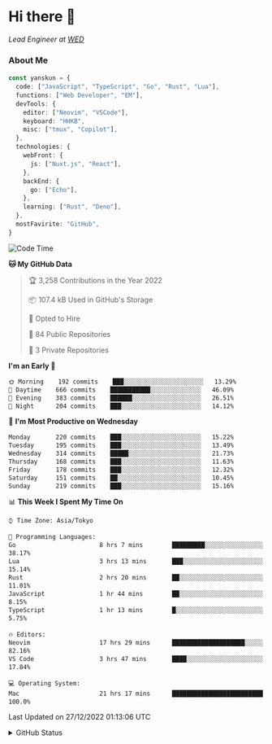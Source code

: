 # Hi there&nbsp;:wave:

_Lead Engineer at [WED](https://github.com/wedinc)_

### About Me

```ts
const yanskun = {
  code: ["JavaScript", "TypeScript", "Go", "Rust", "Lua"],
  functions: ["Web Developer", "EM"],
  devTools: {
    editor: ["Neovim", "VSCode"],
    keyboard: "HHKB",
    misc: ["tmux", "Copilot"],
  },
  technologies: {
    webFront: {
      js: ["Nuxt.js", "React"],
    },
    backEnd: {
      go: ["Echo"],
    },
    learning: ["Rust", "Deno"],
  },
  mostFavirite: "GitHub",
}
```

<!--START_SECTION:waka-->
![Code Time](http://img.shields.io/badge/Code%20Time-51%20hrs%2058%20mins-blue)

**🐱 My GitHub Data** 

> 🏆 3,258 Contributions in the Year 2022
 > 
> 📦 107.4 kB Used in GitHub's Storage 
 > 
> 💼 Opted to Hire
 > 
> 📜 84 Public Repositories 
 > 
> 🔑 3 Private Repositories  
 > 
**I'm an Early 🐤** 

```text
🌞 Morning    192 commits    ███░░░░░░░░░░░░░░░░░░░░░░   13.29% 
🌆 Daytime    666 commits    ███████████░░░░░░░░░░░░░░   46.09% 
🌃 Evening    383 commits    ██████░░░░░░░░░░░░░░░░░░░   26.51% 
🌙 Night      204 commits    ███░░░░░░░░░░░░░░░░░░░░░░   14.12%

```
📅 **I'm Most Productive on Wednesday** 

```text
Monday       220 commits    ███░░░░░░░░░░░░░░░░░░░░░░   15.22% 
Tuesday      195 commits    ███░░░░░░░░░░░░░░░░░░░░░░   13.49% 
Wednesday    314 commits    █████░░░░░░░░░░░░░░░░░░░░   21.73% 
Thursday     168 commits    ███░░░░░░░░░░░░░░░░░░░░░░   11.63% 
Friday       178 commits    ███░░░░░░░░░░░░░░░░░░░░░░   12.32% 
Saturday     151 commits    ██░░░░░░░░░░░░░░░░░░░░░░░   10.45% 
Sunday       219 commits    ███░░░░░░░░░░░░░░░░░░░░░░   15.16%

```


📊 **This Week I Spent My Time On** 

```text
⌚︎ Time Zone: Asia/Tokyo

💬 Programming Languages: 
Go                       8 hrs 7 mins        █████████░░░░░░░░░░░░░░░░   38.17% 
Lua                      3 hrs 13 mins       ███░░░░░░░░░░░░░░░░░░░░░░   15.14% 
Rust                     2 hrs 20 mins       ██░░░░░░░░░░░░░░░░░░░░░░░   11.01% 
JavaScript               1 hr 44 mins        ██░░░░░░░░░░░░░░░░░░░░░░░   8.15% 
TypeScript               1 hr 13 mins        █░░░░░░░░░░░░░░░░░░░░░░░░   5.75%

🔥 Editors: 
Neovim                   17 hrs 29 mins      ████████████████████░░░░░   82.16% 
VS Code                  3 hrs 47 mins       ████░░░░░░░░░░░░░░░░░░░░░   17.84%

💻 Operating System: 
Mac                      21 hrs 17 mins      █████████████████████████   100.0%

```


 Last Updated on 27/12/2022 01:13:06 UTC
<!--END_SECTION:waka-->

<details>
<summary>GitHub Status</summary>
<picture>
  <source media="(prefers-color-scheme: dark)" srcset="https://raw.githubusercontent.com/yanskun/yanskun/master/profile-summary-card-output/nord_dark/0-profile-details.svg">
 <img src="https://raw.githubusercontent.com/yanskun/yanskun/master/profile-summary-card-output/default/0-profile-details.svg">
</picture>
<br>
<picture>
  <source media="(prefers-color-scheme: dark)" srcset="https://raw.githubusercontent.com/yanskun/yanskun/master/profile-summary-card-output/nord_dark/1-repos-per-language.svg">
 <img src="https://raw.githubusercontent.com/yanskun/yanskun/master/profile-summary-card-output/default/1-repos-per-language.svg">
</picture>
<picture>
  <source media="(prefers-color-scheme: dark)" srcset="https://raw.githubusercontent.com/yanskun/yanskun/master/profile-summary-card-output/nord_dark/2-most-commit-language.svg">
 <img src="https://raw.githubusercontent.com/yanskun/yanskun/master/profile-summary-card-output/default/2-most-commit-language.svg">
</picture>
<br>
<picture>
  <source media="(prefers-color-scheme: dark)" srcset="https://raw.githubusercontent.com/yanskun/yanskun/master/profile-summary-card-output/nord_dark/3-stats.svg">
 <img src="https://raw.githubusercontent.com/yanskun/yanskun/master/profile-summary-card-output/default/3-stats.svg">
</picture>
<picture>
  <source media="(prefers-color-scheme: dark)" srcset="https://raw.githubusercontent.com/yanskun/yanskun/master/profile-summary-card-output/nord_dark/4-productive-time.svg">
 <img src="https://raw.githubusercontent.com/yanskun/yanskun/master/profile-summary-card-output/default/4-productive-time.svg">
</picture>
</details>
